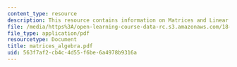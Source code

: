 ```yaml
---
content_type: resource
description: This resource contains information on Matrices and Linear Algebra.
file: /media/https%3A/open-learning-course-data-rc.s3.amazonaws.com/18-02-multivariable-calculus-spring-2006/563f7af2cb4c4d55f6be6a4978b9316a_matrices_algebra.pdf
file_type: application/pdf
resourcetype: Document
title: matrices_algebra.pdf
uid: 563f7af2-cb4c-4d55-f6be-6a4978b9316a
---
```


